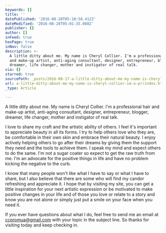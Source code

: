 ```yaml
---
keywords: []
title: ''
datePublished: '2016-08-28T05:10:58.412Z'
dateModified: '2016-08-28T05:01:35.088Z'
publisher: {}
author: []
inFeed: true
hasPage: true
inNav: false
description: >-
  A little ditty about me. My name is Cheryl Collier. I'm a professional hair
  and make-up artist, anti-aging consultant, designer, entrepreneur, blogger,
  dreamer, life changer, mother and instigator of real talk. 
via: {}
starred: true
sourcePath: _posts/2016-08-17-a-little-ditty-about-me-my-name-is-cheryl-collier-im-a-pr.md
url: a-little-ditty-about-me-my-name-is-cheryl-collier-im-a-pr/index.html
_type: Article

---
```

A little ditty about me. My name is Cheryl Collier. I'm a professional hair and make-up artist, anti-aging consultant, designer, entrepreneur, blogger, dreamer, life changer, mother and instigator of real talk. 

I love to share my craft and the artistic ability of others. I feel it's important to appreciate beauty in all its forms. I try to help others love who they are, be comfortable in their own skin and embrace their natural beauty. I enjoy actively helping others to go after their dreams by giving them the support they need and the tools to achieve them. I speak my mind and expect others to do the same. I'm not a sugar coater so expect to get the raw truth from me. I'm an advocate for the positive things in life and have no problem kicking the negative to the curb.

I know that many people won't like what I have to say or what I have to share, but I also believe that there are some who will find my candor refreshing and appreciate it. I hope that by visiting my site, you can get a little inspiration for your next artistic expression or be motivated to make positive changes in your life and of those you love or relate to a story and know you are not alone or simply just put a smile on your face when you need it.

If you ever have questions about what I do, feel free to send me an email at ccpromua@gmail.com with your topic in the subject line. So thanks for visiting today and keep checking in.